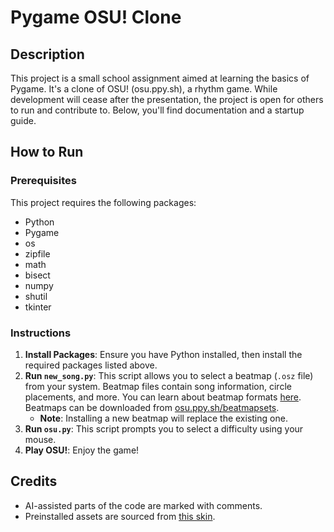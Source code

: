 # Pygame OSU! Clone

## Description
This project is a small school assignment aimed at learning the basics of Pygame. It's a clone of OSU! (osu.ppy.sh), a rhythm game. While development will cease after the presentation, the project is open for others to run and contribute to. Below, you'll find documentation and a startup guide.

## How to Run
### Prerequisites
This project requires the following packages:
- Python
- Pygame
- os
- zipfile
- math
- bisect
- numpy
- shutil
- tkinter

### Instructions
1. **Install Packages**: Ensure you have Python installed, then install the required packages listed above.
2. **Run `new_song.py`**: This script allows you to select a beatmap (`.osz` file) from your system. Beatmap files contain song information, circle placements, and more. You can learn about beatmap formats [here](https://osu.ppy.sh/wiki/en/Client/File_formats/osu_(file_format)). Beatmaps can be downloaded from [osu.ppy.sh/beatmapsets](https://osu.ppy.sh/beatmapsets).
    - **Note**: Installing a new beatmap will replace the existing one.
3. **Run `osu.py`**: This script prompts you to select a difficulty using your mouse.
4. **Play OSU!**: Enjoy the game!

## Credits
- AI-assisted parts of the code are marked with comments.
- Preinstalled assets are sourced from [this skin](https://osu.ppy.sh/community/forums/topics/1491596).
